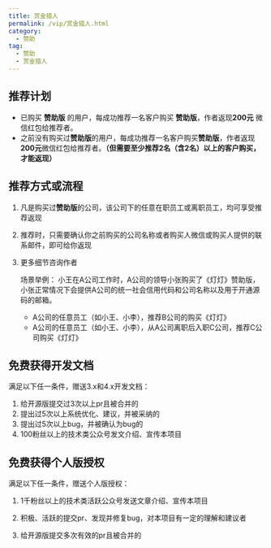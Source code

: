 ```yaml
---
title: 赏金猎人
permalink: /vip/赏金猎人.html
category:
  - 赞助
tag:
  - 赞助
  - 赏金猎人
---
```


## 推荐计划
- 已购买 **赞助版** 的用户，每成功推荐一名客户购买 **赞助版**，作者返现**200元** 微信红包给推荐者。
- 之前没有购买过**赞助版**的用户，每成功推荐一名客户购买**赞助版**，作者返现**200元**微信红包给推荐者。**（但需要至少推荐2名（含2名）以上的客户购买，才能返现）**

## 推荐方式或流程

1. 凡是购买过**赞助版**的公司，该公司下的任意在职员工或离职员工，均可享受推荐返现

2. 推荐时，只需要确认你之前购买的公司名称或者购买人微信或购买人提供的联系邮件，即可给你返现

3. 更多细节咨询作者

   

   场景举例： 小王在A公司工作时，A公司的领导小张购买了《灯灯》赞助版，小张正常情况下会提供A公司的统一社会信用代码和公司名称以及用于开通源码的邮箱。

   - A公司的任意员工（如小王、小李），推荐B公司的购买《灯灯》
   - A公司的任意员工（如小王、小李），从A公司离职后入职C公司，推荐C公司购买《灯灯》



## 免费获得开发文档

满足以下任一条件，赠送3.x和4.x开发文档：

1. 给开源版提交过3次以上pr且被合并的
2. 提出过5次以上系统优化、建议，并被采纳的
3. 提出过5次以上bug，并被确认为bug的
4. 100粉丝以上的技术类公众号发文介绍、宣传本项目

## 免费获得个人版授权

满足以下任一条件，赠送个人版授权：

1. 1千粉丝以上的技术类活跃公众号发送文章介绍、宣传本项目

2. 积极、活跃的提交pr、发现并修复bug，对本项目有一定的理解和建议者

3. 给开源版提交多次有效的pr且被合并的

   
